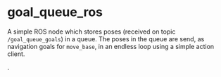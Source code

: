# goal_queue_ros

A simple ROS node which stores poses (received on topic `/goal_queue_goals`) in a queue.
The poses in the queue are send, as navigation goals for `move_base`, in an endless loop using a simple action client.

.
